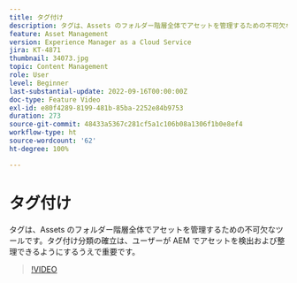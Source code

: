 ```yaml
---
title: タグ付け
description: タグは、Assets のフォルダー階層全体でアセットを管理するための不可欠なツールです。タグ付け分類の確立は、ユーザーが AEM でアセットを検出および整理できるようにするうえで重要です。
feature: Asset Management
version: Experience Manager as a Cloud Service
jira: KT-4871
thumbnail: 34073.jpg
topic: Content Management
role: User
level: Beginner
last-substantial-update: 2022-09-16T00:00:00Z
doc-type: Feature Video
exl-id: e80f4289-8199-481b-85ba-2252e84b9753
duration: 273
source-git-commit: 48433a5367c281cf5a1c106b08a1306f1b0e8ef4
workflow-type: ht
source-wordcount: '62'
ht-degree: 100%

---
```


# タグ付け

タグは、Assets のフォルダー階層全体でアセットを管理するための不可欠なツールです。タグ付け分類の確立は、ユーザーが AEM でアセットを検出および整理できるようにするうえで重要です。

>[!VIDEO](https://video.tv.adobe.com/v/34073?quality=12&learn=on)
